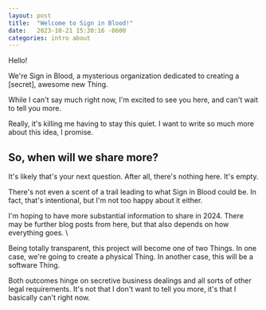 ```yaml
---
layout: post
title:  "Welcome to Sign in Blood!"
date:   2023-10-21 15:30:16 -0600
categories: intro about
---
```


Hello!

We're Sign in Blood, a mysterious organization dedicated to creating a [secret], awesome new Thing.

While I can't say much right now, I'm excited to see you here, and can't wait to tell you more.

Really, it's killing me having to stay this quiet.
I want to write so much more about this idea, I promise.

## So, when will we share more?

It's likely that's your next question. After all, there's nothing here. It's empty.

There's not even a scent of a trail leading to what Sign in Blood could be.
In fact, that's intentional, but I'm not too happy about it either.

I'm hoping to have more substantial information to share in 2024.
There may be further blog posts from here, but that also depends on how everything goes. \

Being totally transparent, this project will become one of two Things.
In one case, we're going to create a physical Thing.
In another case, this will be a software Thing.

Both outcomes hinge on secretive business dealings and all sorts of other legal requirements.
It's not that I don't want to tell you more, it's that I basically can't right now.
